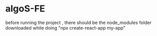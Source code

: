 # algoS-FE
before running the project , there should be the node_modules folder downloaded while doing "npx create-react-app my-app"
